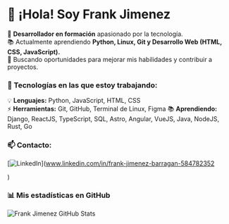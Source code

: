# 👋 ¡Hola! Soy Frank Jimenez

🚀 **Desarrollador en formación** apasionado por la tecnología.  
📚 Actualmente aprendiendo **Python, Linux, Git y Desarrollo Web (HTML, CSS, JavaScript).**  
📌 Buscando oportunidades para mejorar mis habilidades y contribuir a proyectos.  

### 🔧 Tecnologías en las que estoy trabajando:  
💡 **Lenguajes:** Python, JavaScript, HTML, CSS  
⚡ **Herramientas:** Git, GitHub, Terminal de Linux, Figma
📚 **Aprendiendo:** Django, ReactJS, TypeScript, SQL, Astro, Angular, VueJS, Java, NodeJS, Rust, Go  


### 📫 Contacto:  
[![LinkedIn](https://img.shields.io/badge/LinkedIn-Perfil-blue?style=flat&logo=linkedin)](www.linkedin.com/in/frank-jimenez-barragan-584782352

)  

### 📊 Mis estadísticas en GitHub  
![Frank Jimenez GitHub Stats](https://github-readme-stats.vercel.app/api?username=FrankJimenez79&show_icons=true&theme=dark)

